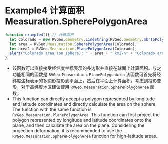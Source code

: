 # Example4 计算面积 Measuration.SpherePolygonArea
```js
function example4(){ // 计算面积
  let Colorado = new RVGeo.Geometry.LineString(RVGeo.Geometry.mbrToPolygon(myMBR1).map((p) => new RVGeo.Geometry.Point(p[0],p[1])) as RVGeo.Geometry.Point[]); // 科罗拉多州边界（粗略）
  let area = RVGeo.Measuration.SpherePolygonArea(Colorado);
  let area2 = RVGeo.Measuration.PlanePolygonArea(Colorado);
  alert("Colorado area (on sphere): " + area + " km2\n" + "Colorado area (real): 268,627 km2\n" + "Colorado area (in plane): " + area2 + " km2\n");
}
```
- 该函数可以直接接受经纬度坐标表示的多边形并直接在球面上计算面积。与之功能相同的函数是 `RVGeo.Measuration.PlanePolygonArea` 该函数可首先将经纬度坐标表示的多边形投影到平面上，然后在平面上计算面积。考虑到投影变形，对于高纬度地区建议使用 `RVGeo.Measuration.SpherePolygonArea` 函数。
- This function can directly accept a polygon represented by longitude and latitude coordinates and directly calculate the area on the sphere. The function with the same function is `RVGeo.Measuration.PlanePolygonArea`. This function can first project the polygon represented by longitude and latitude coordinates onto the plane, and then calculate the area on the plane. Considering the projection deformation, it is recommended to use the `RVGeo.Measuration.SpherePolygonArea` function for high-latitude areas.